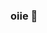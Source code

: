 ### oiie 👋

<!--
**Adryy0/Adryy0** is a ✨ _special_ ✨ repository because its `README.md` (this file) appears on your GitHub profile.

Here are some ideas to get you started:

- estou fazendo curso do Alura
- tento aprimorara a cada dia mais
😌💙🩷🇧🇷--->
